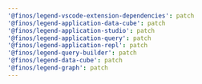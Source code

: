 ```yaml
---
'@finos/legend-vscode-extension-dependencies': patch
'@finos/legend-application-data-cube': patch
'@finos/legend-application-studio': patch
'@finos/legend-application-query': patch
'@finos/legend-application-repl': patch
'@finos/legend-query-builder': patch
'@finos/legend-data-cube': patch
'@finos/legend-graph': patch
---
```

